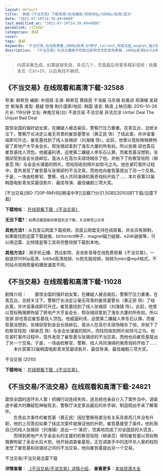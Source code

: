 ```yaml
---
layout: default
title: '悬疑《不当交易》下载资源/在线播放/视频地址/1080p/高清/蓝光'
date: "2021-07-10T14:39:49+0800"
last_modified_at: "2021-07-10T14:39:49+0800"
permalink: /32588/
categories: 悬疑
cover:
tags: 悬疑
keywords: '不当交易,在线免费看,1080p高清,bt种子,torrent,百度云盘,magnet,磁力链,迅雷下载资源'
description: '《不当交易》在线云播放手机西瓜影院吉吉影音免费看，1080p高清bd/hd未删减完整版和tc抢先枪版，mkv/mp4格式，附带bt/torrent种子、magnet/磁力链、百度云盘、网盘资源迅雷下载链接'
---
```


>内容采集生成，如果链接失效，多试几个，页面最后有更多精彩视频！收藏本页（Ctrl+D)，以后再找不麻烦。


## 《不当交易》在线观看和高清下载-32588

导演: 柳昇完 编剧: 朴勋政 主演: 柳昇范 黄政民 千浩振 马东锡 赵勇进 郑满植 吴政世 柳海真 类型: 悬疑 惊悚 制片国家/地区: 韩国 语言: 韩语 上映日期: 2010-10-28 片长: 119分钟 又名: 神鬼交易(台) 不良交易 不法交易 非法交涉 Unfair Deal The Unjust Bad Deal

震惊全国的强奸幼女案，在嫌疑人被击毙后，警察厅压力重重。在青瓦台，总统关注下，警察厅长决定让毫无背景的崔哲基警长（黄正民 饰）了结此案，并许诺事成即可升迁。崔哲基找到了线人张锡邱（刘海镇 饰）。此前，他曾以竞标贿赂罪拘留了房地产大亨金会长，帮张锡邱拿到了海东大厦的所有权。所以张锡 邱也答应崔哲基找人顶包。他威逼利诱，迫使第二嫌疑人李东石认罪。而崔哲基没想到，张锡邱受到金会长挑衅后，竟派人在高尔夫球场暗杀了他，并拍下了检察官柱阳（柳承范 饰）与金会长谋面的照片。而柱阳收到照片如惊弓之鸟。他在紧盯案件过程中，意外发现了崔哲基与张锡邱的不当交易，而他也向崔哲基提出了另一个交易。于是，一场由检察官、警察、线人共同演绎的离奇戏码开始了…… 本片获第32届韩国电影青龙奖最佳影片、最佳导演、最佳编剧三项大奖。


[不当交易][BD-720P-RMVB][韩语中字][豆瓣7.1分][1.5GB][2010][BT下载/迅雷下载]

**下载地址**： [在线观看下载 《不当交易》](https://www.btdx8.com/torrent/the_unjust_2010.html) 


**无法下载?**：`如果迅雷因版权原因无法下载，关注微信公众号 `

**其他方法1**：从百度云网盘下载视频，百度云网盘支持在线观看，非会员有限制，如果能找到迅雷下载链接、bt/torrent种子、magnet磁力链接、e2dk链接等，可以用迅雷、比特彗星等工具将完整视频下载到本地。

**其他方法2**：用手机云播、西瓜影院、吉吉影音等在线免费观看《不当交易》，一般提供1080p高清、hd/bd高清视频、tc抢先版视频，视频为mkv或mp4格式，不同站点视频质量和播放速度不同。


## 《不当交易》在线观看和高清下载-11028

剧情介绍：　　震惊全国的强奸幼女案，在嫌疑人被击毙后，警察厅压力重重。在青瓦台，总统关注下，警察厅长决定让毫无背景的崔哲基警长（黄正民 饰）了结此案，并许诺事成即可升迁。崔哲基找到了线人张锡邱（刘海镇 饰）。此前，他曾以竞标贿赂罪拘留了房地产大亨金会长，帮张锡邱拿到了海东大厦的所有权。所以张锡 邱也答应崔哲基找人顶包。他威逼利诱，迫使第二嫌疑人李东石认罪。而崔哲基没想到，张锡邱受到金会长挑衅后，竟派人在高尔夫球场暗杀了他，并拍下了检察官柱阳（柳承范 饰）与金会长谋面的照片。而柱阳收到照片如惊弓之鸟。他在紧盯案件过程中，意外发现了崔哲基与张锡邱的不当交易，而他也向崔哲基提出了另一个交易。于是，一场由检察官、警察、线人共同演绎的离奇戏码开始了…… 　　本片获第32届韩国电影青龙奖最佳影片、最佳导演、最佳编剧三项大奖。


不当交易 (2010)

**下载地址**： [在线观看下载 《不当交易》](https://www.btbtdy.me/btdy/dy8013.html) 


## 《不当交易/不法交易》在线观看和高清下载-24821

震惊全国的连环杀人案！抓捕行动连续失败，连总统也亲自介入了案件当中。调查途中最大的嫌疑犯神秘死去，警察厅决定拿出最后的杀手锏，制造假凶手来了解案件。<br />　　负责此次事件的崔哲基（黄正民）因在警察局里没有关系背景而几年没有升职，他的上司答应如果了结这次案件就保证他的升职，崔哲基接受了条件。他利用自己的线人张锡邱（刘海镇）造出一个&lsquo;演员’，完美地完成了对全国民的大谎言。<br />　　而得到房地产大亨金会长的支援的检察官柱阳（柳承范）得知崔哲基以竞标贿赂罪拘留了金会长后大怒，他开始调查崔基哲。正在调查手中的连环杀人案的柱阳发觉了崔哲基和张锡邱之间的不当交易，他向崔哲基提出另一个交易。<br />


不当交易/不法交易迅雷下载

**详情查看**： [《不当交易/不法交易》详情介绍](/movie/24821/)， **查看更多**：[本站资源大全](/movie/t/all/)

